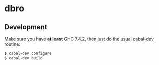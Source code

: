 dbro
====

Development
-----------

Make sure you have **at least** GHC 7.4.2, then just do the usual
[cabal-dev](http://hackage.haskell.org/package/cabal-dev) routine:

```bash
$ cabal-dev configure
$ cabal-dev build
```
